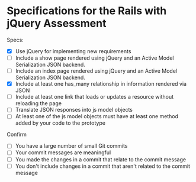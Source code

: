 # Specifications for the Rails with jQuery Assessment

Specs:
- [x] Use jQuery for implementing new requirements
- [ ] Include a show page rendered using jQuery and an Active Model Serialization JSON backend.
- [ ] Include an index page rendered using jQuery and an Active Model Serialization JSON backend.
- [x] Include at least one has_many relationship in information rendered via JSON
- [ ] Include at least one link that loads or updates a resource without reloading the page
- [ ] Translate JSON responses into js model objects
- [ ] At least one of the js model objects must have at least one method added by your code to the prototype

Confirm
- [ ] You have a large number of small Git commits
- [ ] Your commit messages are meaningful
- [ ] You made the changes in a commit that relate to the commit message
- [ ] You don't include changes in a commit that aren't related to the commit message